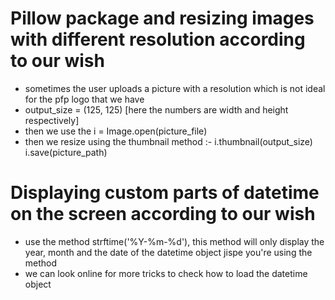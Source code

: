 # Pillow package and resizing images with different resolution according to our wish

- sometimes the user uploads a picture with a resolution which is not ideal for the pfp logo that we have 
- output_size = (125, 125) [here the numbers are width and height respectively]
- then we use the i = Image.open(picture_file)
- then we resize using the thumbnail method :- 
i.thumbnail(output_size)
i.save(picture_path)

# Displaying custom parts of datetime on the screen according to our wish

- use the method strftime('%Y-%m-%d'), this method will only display the year, month and the date of the datetime object jispe you're using the method
- we can look online for more tricks to check how to load the datetime object
